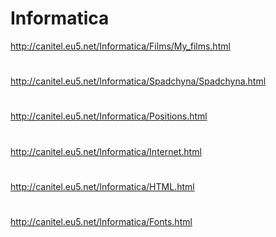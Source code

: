 # Informatica
http://canitel.eu5.net/Informatica/Films/My_films.html
#
#
http://canitel.eu5.net/Informatica/Spadchyna/Spadchyna.html
#
#
http://canitel.eu5.net/Informatica/Positions.html
#
#
http://canitel.eu5.net/Informatica/Internet.html
#
#
http://canitel.eu5.net/Informatica/HTML.html
#
#
http://canitel.eu5.net/Informatica/Fonts.html
#
#
